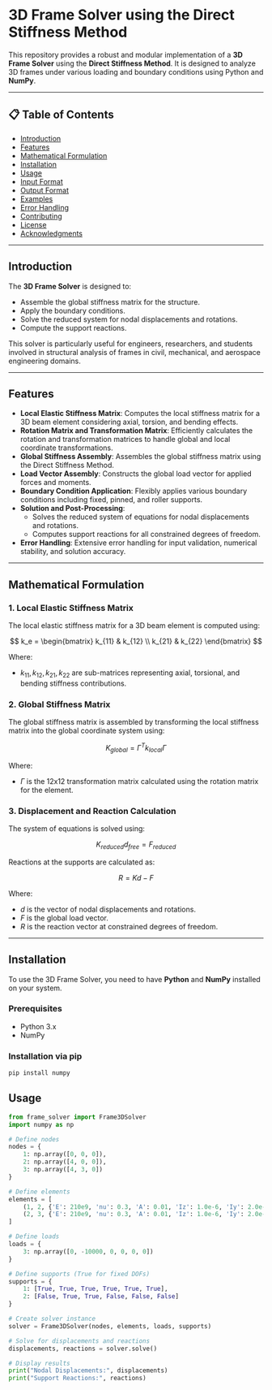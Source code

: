 # 3D Frame Solver using the Direct Stiffness Method

This repository provides a robust and modular implementation of a **3D Frame Solver** using the **Direct Stiffness Method**. It is designed to analyze 3D frames under various loading and boundary conditions using Python and **NumPy**.

---

## 📋 Table of Contents

- [Introduction](#introduction)
- [Features](#features)
- [Mathematical Formulation](#mathematical-formulation)
- [Installation](#installation)
- [Usage](#usage)
- [Input Format](#input-format)
- [Output Format](#output-format)
- [Examples](#examples)
- [Error Handling](#error-handling)
- [Contributing](#contributing)
- [License](#license)
- [Acknowledgments](#acknowledgments)

---

## Introduction

The **3D Frame Solver** is designed to:
- Assemble the global stiffness matrix for the structure.
- Apply the boundary conditions.
- Solve the reduced system for nodal displacements and rotations.
- Compute the support reactions.

This solver is particularly useful for engineers, researchers, and students involved in structural analysis of frames in civil, mechanical, and aerospace engineering domains.

---

## Features

- **Local Elastic Stiffness Matrix**: Computes the local stiffness matrix for a 3D beam element considering axial, torsion, and bending effects.
- **Rotation Matrix and Transformation Matrix**: Efficiently calculates the rotation and transformation matrices to handle global and local coordinate transformations.
- **Global Stiffness Assembly**: Assembles the global stiffness matrix using the Direct Stiffness Method.
- **Load Vector Assembly**: Constructs the global load vector for applied forces and moments.
- **Boundary Condition Application**: Flexibly applies various boundary conditions including fixed, pinned, and roller supports.
- **Solution and Post-Processing**:
  - Solves the reduced system of equations for nodal displacements and rotations.
  - Computes support reactions for all constrained degrees of freedom.
- **Error Handling**: Extensive error handling for input validation, numerical stability, and solution accuracy.

---

## Mathematical Formulation

### 1. Local Elastic Stiffness Matrix
The local elastic stiffness matrix for a 3D beam element is computed using:

$$
k_e = 
\begin{bmatrix}
k_{11} & k_{12} \\
k_{21} & k_{22}
\end{bmatrix}
$$

Where:
- $k_{11}, k_{12}, k_{21}, k_{22}$ are sub-matrices representing axial, torsional, and bending stiffness contributions.

### 2. Global Stiffness Matrix
The global stiffness matrix is assembled by transforming the local stiffness matrix into the global coordinate system using:

$$
K_{global} = \Gamma^T k_{local} \Gamma
$$

Where:
- $\Gamma$ is the 12x12 transformation matrix calculated using the rotation matrix for the element.

### 3. Displacement and Reaction Calculation
The system of equations is solved using:

$$
K_{reduced} d_{free} = F_{reduced}
$$

Reactions at the supports are calculated as:

$$
R = K d - F
$$

Where:
- $d$ is the vector of nodal displacements and rotations.
- $F$ is the global load vector.
- $R$ is the reaction vector at constrained degrees of freedom.

---

## Installation

To use the 3D Frame Solver, you need to have **Python** and **NumPy** installed on your system.

### Prerequisites
- Python 3.x
- NumPy

### Installation via pip

```bash
pip install numpy
```
## Usage
```python
from frame_solver import Frame3DSolver
import numpy as np

# Define nodes
nodes = {
    1: np.array([0, 0, 0]),
    2: np.array([4, 0, 0]),
    3: np.array([4, 3, 0])
}

# Define elements
elements = [
    (1, 2, {'E': 210e9, 'nu': 0.3, 'A': 0.01, 'Iz': 1.0e-6, 'Iy': 2.0e-6, 'J': 1.0e-6}),
    (2, 3, {'E': 210e9, 'nu': 0.3, 'A': 0.01, 'Iz': 1.0e-6, 'Iy': 2.0e-6, 'J': 1.0e-6})
]

# Define loads
loads = {
    3: np.array([0, -10000, 0, 0, 0, 0])
}

# Define supports (True for fixed DOFs)
supports = {
    1: [True, True, True, True, True, True],
    2: [False, True, True, False, False, False]
}

# Create solver instance
solver = Frame3DSolver(nodes, elements, loads, supports)

# Solve for displacements and reactions
displacements, reactions = solver.solve()

# Display results
print("Nodal Displacements:", displacements)
print("Support Reactions:", reactions)
```

